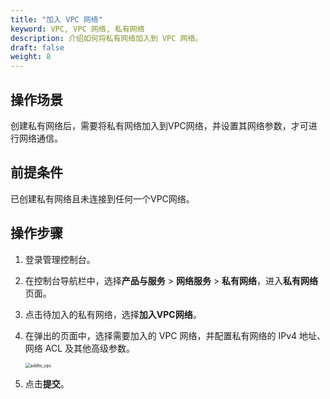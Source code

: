 ```yaml
---
title: "加入 VPC 网络"
keyword: VPC, VPC 网络, 私有网络
description: 介绍如何将私有网络加入到 VPC 网络。
draft: false
weight: 8
---
```


## 操作场景

创建私有网络后，需要将私有网络加入到VPC网络，并设置其网络参数，才可进行网络通信。

## 前提条件

已创建私有网络且未连接到任何一个VPC网络。

## 操作步骤

1. 登录管理控制台。

2. 在控制台导航栏中，选择**产品与服务** > **网络服务** > **私有网络**，进入**私有网络**页面。

3. 点击待加入的私有网络，选择**加入VPC网络**。

4. 在弹出的页面中，选择需要加入的 VPC 网络，并配置私有网络的 IPv4 地址、网络 ACL 及其他高级参数。

   <img src="/network/vpc/_images/502008_addto_vpc.png" alt="addto_vpc" style="zoom:50%;" />

5. 点击**提交**。

